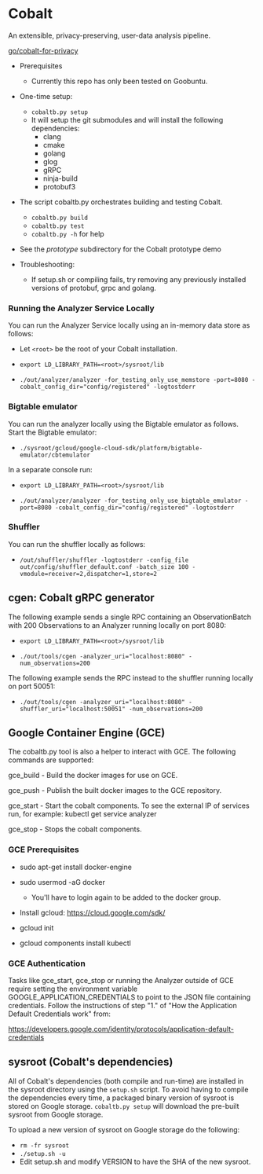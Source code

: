 # Cobalt
An extensible, privacy-preserving, user-data analysis pipeline.

[go/cobalt-for-privacy](https://goto.google.com/cobalt-for-privacy)

* Prerequisites
  * Currently this repo has only been tested on Goobuntu.

* One-time setup:
  * `cobaltb.py setup`
  * It will setup the git submodules and will install the following
    dependencies:
    * clang
    * cmake
    * golang
    * glog
    * gRPC
    * ninja-build
    * protobuf3

* The script cobaltb.py orchestrates building and testing Cobalt.
  * `cobaltb.py build`
  * `cobaltb.py test`
  * `cobaltb.py -h` for help

* See the *prototype* subdirectory for the Cobalt prototype demo

* Troubleshooting:
  * If setup.sh or compiling fails, try removing any previously installed
    versions of protobuf, grpc and golang.

### Running the Analyzer Service Locally

You can run the Analyzer Service locally using an in-memory data store as follows:

* Let `<root>` be the root of your Cobalt installation.

* `export LD_LIBRARY_PATH=<root>/sysroot/lib`

* `./out/analyzer/analyzer -for_testing_only_use_memstore -port=8080 -cobalt_config_dir="config/registered" -logtostderr`

### Bigtable emulator

You can run the analyzer locally using the Bigtable emulator as follows.  Start
the Bigtable emulator:

* `./sysroot/gcloud/google-cloud-sdk/platform/bigtable-emulator/cbtemulator`

In a separate console run:

* `export LD_LIBRARY_PATH=<root>/sysroot/lib`

* `./out/analyzer/analyzer -for_testing_only_use_bigtable_emulator -port=8080 -cobalt_config_dir="config/registered" -logtostderr`

### Shuffler

 You can run the shuffler locally as follows:

* `/out/shuffler/shuffler -logtostderr -config_file out/config/shuffler_default.conf -batch_size 100 -vmodule=receiver=2,dispatcher=1,store=2`


## cgen: Cobalt gRPC generator

The following example sends a single RPC containing an ObservationBatch with 200
Observations to an Analyzer running locally on port 8080:

* `export LD_LIBRARY_PATH=<root>/sysroot/lib`

* `./out/tools/cgen -analyzer_uri="localhost:8080" -num_observations=200`

The following example sends the RPC instead to the shuffler running locally on port 50051:


* `./out/tools/cgen -analyzer_uri="localhost:8080" -shuffler_uri="localhost:50051" -num_observations=200`

## Google Container Engine (GCE)

The cobaltb.py tool is also a helper to interact with GCE.  The following
commands are supported:

gce\_build   - Build the docker images for use on GCE.

gce\_push    - Publish the built docker images to the GCE repository.

gce\_start   - Start the cobalt components.  To see the external IP of services
               run, for example: kubectl get service analyzer

gce\_stop    - Stops the cobalt components.

### GCE Prerequisites

* sudo apt-get install docker-engine

* sudo usermod -aG docker
  * You'll have to login again to be added to the docker group.

* Install gcloud: https://cloud.google.com/sdk/

* gcloud init

* gcloud components install kubectl

### GCE Authentication

Tasks like gce\_start, gce\_stop or running the Analyzer outside of GCE require
setting the environment variable GOOGLE\_APPLICATION\_CREDENTIALS to point to
the JSON file containing credentials.  Follow the instructions of step "1." of
"How the Application Default Credentials work" from:

<https://developers.google.com/identity/protocols/application-default-credentials>

## sysroot (Cobalt's dependencies)

All of Cobalt's dependencies (both compile and run-time) are installed in the
sysroot directory using the `setup.sh` script.  To avoid having to compile the
dependencies every time, a packaged binary version of sysroot is stored on
Google storage.  `cobaltb.py setup` will download the pre-built sysroot from
Google storage.

To upload a new version of sysroot on Google storage do the following:

* `rm -fr sysroot`
* `./setup.sh -u`
* Edit setup.sh and modify VERSION to have the SHA of the new sysroot.
